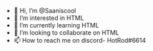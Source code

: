 - 👋 Hi, I’m @Saaniscool
- 👀 I’m interested in HTML
- 🌱 I’m currently learning HTML
- 💞️ I’m looking to collaborate on HTML
- 📫 How to reach me on discord- HotRod#6614

<!---
Saaniscool/Saaniscool is a ✨ special ✨ repository because its `README.md` (this file) appears on your GitHub profile.
You can click the Preview link to take a look at your changes.
--->
